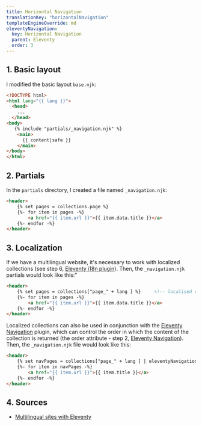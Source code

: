 ```yaml
---
title: Horizontal Navigation
translationKey: "horizontalNavigation"
templateEngineOverride: md
eleventyNavigation:
  key: Horizontal Navigation
  parent: Eleventy
  order: 3
---
```

## 1. Basic layout
I modified the basic layout `base.njk`:

```html
<!DOCTYPE html>
<html lang="{{ lang }}">
  <head>
    ...
  </head>
<body>
   {% include "partials/_navigation.njk" %}
    <main>
      {{ content|safe }}
    </main>
</body>
</html>
```

## 2. Partials
In the `partials` directory, I created a file named `_navigation.njk`:
```html
<header>
    {% set pages = collections.page %}
    {%- for item in pages -%}
        <a href="{{ item.url }}">{{ item.data.title }}</a>
    {%- endfor -%}
</header>
```

## 3. Localization
If we have a multilingual website, it's necessary to work with localized collections (see step 6, [Eleventy i18n plugin](/en/note/eleventy/eleventy-i18n-plugin)). Then, the `_navigation.njk` partials would look like this:"
```html
<header>
    {% set pages = collections["page_" + lang ] %}     <!-- localised collection -->
    {%- for item in pages -%}
        <a href="{{ item.url }}">{{ item.data.title }}</a>
    {%- endfor -%}
</header>
```

Localized collections can also be used in conjunction with the [Eleventy Navigation](/en/note/eleventy/eleventy-navigation-plugin/) plugin, which can control the order in which the content of the collection is returned (the order attribute - step 2, [Eleventy Navigation](/en/note/eleventy/eleventy-navigation-plugin/)). Then, the `_navigation.njk` file would look like this:
```html
<header>
    {% set navPages = collections["page_" + lang ] | eleventyNavigation %}
    {%- for item in navPages -%}
        <a href="{{ item.url }}">{{ item.title }}</a>
    {%- endfor -%}
</header>
```

## 4. Sources
- [Multilingual sites with Eleventy](https://www.webstoemp.com/blog/multilingual-sites-eleventy/)